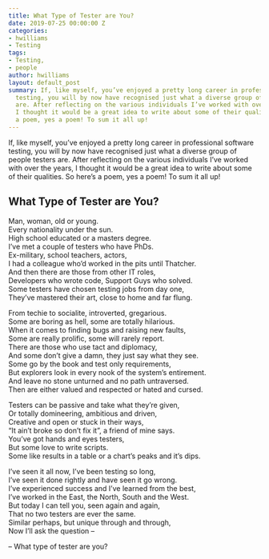 ```yaml
---
title: What Type of Tester are You?
date: 2019-07-25 00:00:00 Z
categories:
- hwilliams
- Testing
tags:
- Testing,
- people
author: hwilliams
layout: default_post
summary: If, like myself, you’ve enjoyed a pretty long career in professional software
  testing, you will by now have recognised just what a diverse group of people testers
  are. After reflecting on the various individuals I’ve worked with over the years,
  I thought it would be a great idea to write about some of their qualities. So here’s
  a poem, yes a poem! To sum it all up!
---
```


If, like myself, you’ve enjoyed a pretty long career in professional software testing, you will by now have recognised just what a diverse group of people testers are. After reflecting on the various individuals I’ve worked with over the years, I thought it would be a great idea to write about some of their qualities. So here’s a poem, yes a poem! To sum it all up!

## What Type of Tester are You?
Man, woman, old or young.  
Every nationality under the sun.  
High school educated or a masters degree.  
I’ve met a couple of testers who have PhDs.  
Ex-military, school teachers, actors,  
I had a colleague who’d worked in the pits until Thatcher.  
And then there are those from other IT roles,  
Developers who wrote code, Support Guys who solved.  
Some testers have chosen testing jobs from day one,  
They’ve mastered their art, close to home and far flung.

From techie to socialite, introverted, gregarious.  
Some are boring as hell, some are totally hilarious.  
When it comes to finding bugs and raising new faults,  
Some are really prolific, some will rarely report.  
There are those who use tact and diplomacy,  
And some don’t give a damn, they just say what they see.  
Some go by the book and test only requirements,  
But explorers look in every nook of the system’s entirement.  
And leave no stone unturned and no path untraversed.  
Then are either valued and respected or hated and cursed.  

Testers can be passive and take what they’re given,  
Or totally domineering, ambitious and driven,  
Creative and open or stuck in their ways,  
“It ain’t broke so don’t fix it”, a friend of mine says.  
You’ve got hands and eyes testers,  
But some love to write scripts.  
Some like results in a table or a chart’s peaks and it’s dips.  

I’ve seen it all now, I’ve been testing so long,  
I’ve seen it done rightly and have seen it go wrong.  
I’ve experienced success and I’ve learned from the best,  
I’ve worked in the East, the North, South and the West.  
But today I can tell you, seen again and again,  
That no two testers are ever the same.  
Similar perhaps, but unique through and through,  
Now I’ll ask the question –  

– What type of tester are you?
